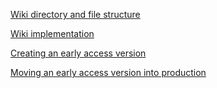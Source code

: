 
[Wiki directory and file structure](./file-structure.html)

[Wiki implementation](./implementation.html)

[Creating an early access version](./create-early-access.html)

[Moving an early access version into production](./move-into-production.html)
